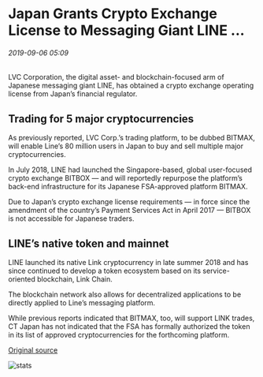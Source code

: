 # Japan Grants Crypto Exchange License to Messaging Giant LINE ...

###### 2019-09-06 05:09

LVC Corporation, the digital asset- and blockchain-focused arm of Japanese messaging giant LINE, has obtained a crypto exchange operating license from Japan’s financial regulator.

## Trading for 5 major cryptocurrencies

As previously reported, LVC Corp.’s trading platform, to be dubbed BITMAX, will enable Line’s 80 million users in Japan to buy and sell multiple major cryptocurrencies.

In July 2018, LINE had launched the Singapore-based, global user-focused crypto exchange BITBOX — and will reportedly repurpose the platform’s back-end infrastructure for its Japanese FSA-approved platform BITMAX.

Due to Japan’s crypto exchange license requirements — in force since the amendment of the country’s Payment Services Act in April 2017 — BITBOX is not accessible for Japanese traders.

## LINE’s native token and mainnet

LINE launched its native Link cryptocurrency in late summer 2018 and has since continued to develop a token ecosystem based on its service-oriented blockchain, Link Chain.

The blockchain network also allows for decentralized applications to be directly applied to Line’s messaging platform.

While previous reports indicated that BITMAX, too, will support LINK trades, CT Japan has not indicated that the FSA has formally authorized the token in its list of approved cryptocurrencies for the forthcoming platform.

[Original source](https://cointelegraph.com/news/japan-grants-crypto-exchange-license-to-messaging-giant-line)

![stats](https://c.statcounter.com/11760860/0/a89fa40b/1/ "stats")
